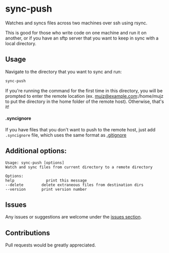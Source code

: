 # sync-push
Watches and syncs files across two machines over ssh using rsync. 

This is good for those who write code on one machine and run it on another, or if you have an sftp server that you want to keep in sync with a local directory.

## Usage

Navigate to the directory that you want to sync and run:

```bash
sync-push
```

If you're running the command for the first time in this directory, you will be prompted to enter the remote location (ex. mujz@example.com:/home/mujz to put the directory in the home folder of the remote host). Otherwise, that's it!

#### .syncignore

If you have files that you don't want to push to the remote host, just add `.syncignore` file, which uses the same format as [.gitignore](https://git-scm.com/docs/gitignore)

## Additional options:

```
Usage: sync-push [options]
Watch and sync files from current directory to a remote directory

Options:
help			  print this message
--delete		delete extraneous files from destination dirs
--version		print version number
```

## Issues

Any issues or suggestions are welcome under the [issues section](https://github.com/mujz/sync-push/issues).

## Contributions

Pull requests would be greatly appreciated.
